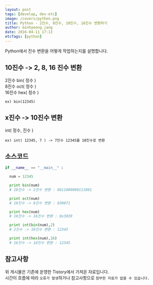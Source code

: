 ```yaml
---
layout: post
tags: [develop, dev-etc]
image: /covers/python.png
title: Python - 2진수, 8진수, 10진수, 16진수 변환하기
author: minhyeong.jang
date: 2016-04-11 17:13
etcTags: [python]
---
```


Python에서 진수 변환을 어떻게 작업하는지를 설명합니다.

## 10진수 -> 2, 8, 16 진수 변환

2진수 bin( 정수 )  
8진수 oct( 정수 )  
16진수 hex( 정수 )

`ex) bin(12345)`

## x진수 -> 10진수 변환

int( 정수, 진수 )

`ex) int( 12345, 7 ) -> 7진수 12345를 10진수로 변환`

## 소스코드

```python
if __name__ == "__main__" :

  num = 12345

  print bin(num)
  # 10진수 -> 2진수 변환 : 0b11000000111001

  print oct(num)
  # 10진수 -> 8진수 변환 : 030071

  print hex(num)
  # 10진수 -> 16진수 변환 : 0x3039

  print int(bin(num),2)
  # 2진수 -> 10진수 변환 : 12345

  print int(hex(num),16)
  # 16진수 -> 10진수 변환 : 12345
```

## 참고사항

위 게시물은 기존에 운영한 Tistory에서 가져온 자료입니다.  
시간이 흐름에 따라 `오류가 발생`하거나 참고사항으로 `첨부한 자료가 없을 수 있습니다.`
